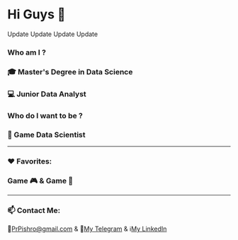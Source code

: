 # Hi Guys 👋
Update Update Update Update

### Who am I ?
### :mortar_board: Master's Degree in Data Science

### :computer: Junior Data Analyst

### Who do I want to be ?
### :dart: Game Data Scientist

----
### :heart: Favorites:
### Game :video_game: & Game :game_die:

----
### 📫 Contact Me:
:e-mail:[PrPishro@gmail.com](https://PrPishro@gmail.com) & :large_blue_circle:[My Telegram](https://t.me/ParhamPishro) &
ℹ️[My LinkedIn](https://linkedin.com/in/parham-pishro)
